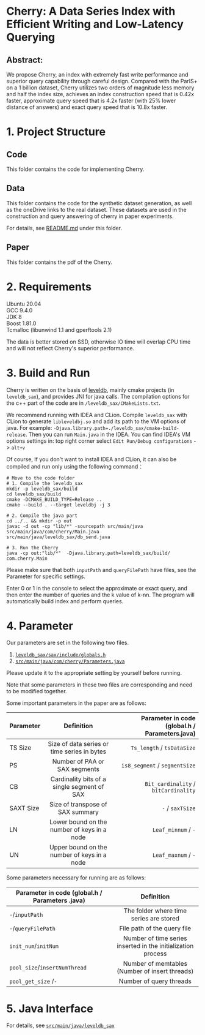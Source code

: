 # Cherry: A Data Series Index with Efficient Writing and Low-Latency Querying

## Abstract: 

We propose Cherry, an index with extremely fast write performance and superior query capability through careful design.
Compared with the ParIS+ on a 1 billion dataset, Cherry utilizes two orders of magnitude less memory and half the index size, 
achieves an index construction speed that is 0.42x faster, 
approximate query speed that is 4.2x faster (with 25% lower distance of answers) and exact query speed that is 10.8x faster.

# 1. Project Structure

## Code
This folder contains the code for implementing Cherry.

## Data
This folder contains the code for the synthetic dataset generation, as well as the oneDrive links to the real dataset.
These datasets are used in the construction and query answering of cherry in paper experiments.

For details, see [README.md](https://github.com/imarcher/Cherry/blob/master/data/README.md) under this folder.

## Paper
This folder contains the pdf of the Cherry.



# 2. Requirements

Ubuntu 20.04 \
GCC 9.4.0 \
JDK 8 \
Boost 1.81.0 \
Tcmalloc (libunwind 1.1 and gperftools 2.1)

The data is better stored on SSD, otherwise IO time will overlap CPU time and will not reflect Cherry's superior performance.


# 3. Build and Run
Cherry is written on the basis of [leveldb](https://github.com/google/leveldb), mainly cmake projects (in `leveldb_sax`), and provides JNI for java calls.
The compilation options for the c++ part of the code are in `/leveldb_sax/CMakeLists.txt`.

We recommend running with IDEA and CLion.
Compile `leveldb_sax` with CLion to generate `libleveldbj.so` and add its path to the VM options of java.
For example: `-Djava.library.path=./leveldb_sax/cmake-build-release`. Then you can run `Main.java` in the IDEA.
You can find IDEA's VM options settings in: top right corner select `Edit Run/Debug configurations` -> `alt+v`

Of course, If you don't want to install IDEA and CLion, it can also be compiled and run only using the following command：
```shell
# Move to the code folder
# 1. Compile the leveldb_sax
mkdir -p leveldb_sax/build
cd leveldb_sax/build
cmake -DCMAKE_BUILD_TYPE=Release .. 
cmake --build . --target leveldbj -j 3

# 2. Compile the java part
cd ../.. && mkdir -p out
javac -d out -cp "lib/*" -sourcepath src/main/java src/main/java/com/cherry/Main.java src/main/java/leveldb_sax/db_send.java

# 3. Run the Cherry
java -cp out:"lib/*"  -Djava.library.path=leveldb_sax/build/  com.cherry.Main
```

Please make sure that both `inputPath` and `queryFilePath` have files, see the Parameter for specific settings. 

Enter 0 or 1 in the console to select the approximate or exact query, and then enter the number of queries and the k value of k-nn.
The program will automatically build index and perform queries.

# 4. Parameter
Our parameters are set in the following two files.

1. [`leveldb_sax/sax/include/globals.h`](https://github.com/imarcher/Cherry/blob/master/code/leveldb_sax/sax/include/globals.h)
2. [`src/main/java/com/cherry/Parameters.java`](https://github.com/imarcher/Cherry/blob/master/code/src/main/java/com/cherry/Parameters.java)

Please update it to the appropriate setting by yourself before running.

Note that some parameters in these two files are corresponding and need to be modified together.

Some important parameters in the paper are as follows:

| Parameter |                 Definition                  | Parameter in code (global.h / Parameters.java) |
|-----------|:-------------------------------------------:|-----------------------------------------------:|
| TS Size   | Size of data series or time series in bytes |                     `Ts_length` / `tsDataSize` |
| PS        |        Number of PAA or SAX segments        |                  `is8_segment` / `segmentSize` |
| CB        | Cardinality bits of a single segment of SAX |           `Bit_cardinality` / `bitCardinality` |
| SAXT Size |      Size of transpose of SAX summary       |                               `-` / `saxTSize` |
| LN        | Lower bound on the number of keys in a node |                           `Leaf_minnum`  / `-` |
| UN        | Upper bound on the number of keys in a node |                           `Leaf_maxnum`  / `-` |

Some parameters necessary for running are as follows:

| Parameter in code (global.h / Parameters .java) |                          Definition                          | 
|-------------------------------------------------|:------------------------------------------------------------:|
| `-`/`inputPath`                                 |           The folder where time series are stored            |
| `-`/`queryFilePath`                             |                 File path of the query file                  |
| `init_num`/`initNum`                            | Number of time series inserted in the initialization process |
| `pool_size`/`insertNumThread`                   |        Number of memtables (Number of insert threads)        |
| `pool_get_size` /`-`                            |                   Number of query threads                    |

# 5. Java Interface
For details, see [`src/main/java/leveldb_sax`](https://github.com/imarcher/Cherry/tree/master/code/src/main/java/leveldb_sax)

